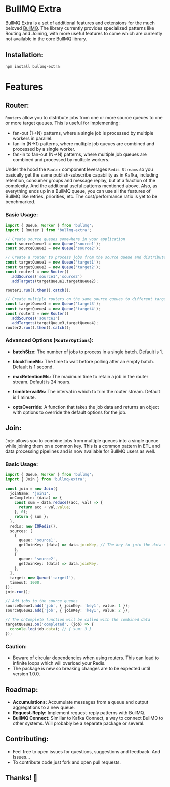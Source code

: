 # BullMQ Extra

BullMQ Extra is a set of additional features and extensions for the much beloved [BullMQ](https://www.npmjs.com/package/bullmq). 
The library currently provides specialized patterns like Routing and Joining, with more useful features to come which are currently not available in the core BullMQ library.

## Installation:

```bash
npm install bullmq-extra
```

# Features

## Router: 
`Routers` allow you to distribute jobs from one or more source queues to one or more target queues. This is useful for implementing:
- fan-out (1->N) patterns, where a single job is processed by multiple workers in parallel.
- fan-in (N->1) patterns, where multiple job queues are combined and processed by a single worker.
- fan-in to fan-out (N->N) patterns, where multiple job queues are combined and processed by multiple workers.

Under the hood the `Router` component leverages `Redis Streams` so you basically get the same publish-subscribe capability as in Kafka, 
including retention, consumer groups and message replay,
but at a fraction of the complexity. And the additional useful patterns mentioned above.
Also, as everything ends up in a BullMQ queue, you can use all the features of BullMQ like retries, priorities, etc.
The cost/performance ratio is yet to be benchmarked.

### Basic Usage:

```typescript
import { Queue, Worker } from 'bullmq';
import { Router } from 'bullmq-extra';

// Create source queues somewhere in your application
const sourceQueue1 = new Queue('source1');
const sourceQueue2 = new Queue('source2');

// Create a router to process jobs from the source queue and distribute them to target queues
const targetQueue1 = new Queue('target1');
const targetQueue2 = new Queue('target2');
const router1 = new Router()
  .addSources('source1','source2')
  .addTargets(targetQueue1,targetQueue2);

router1.run().then().catch();

// Create multiple routers on the same source queues to different targets
const targetQueue3 = new Queue('target3');
const targetQueue4 = new Queue('target4');
const router2 = new Router()
  .addSources('source1')
  .addTargets(targetQueue3,targetQueue4);
router2.run().then().catch();
```

### Advanced Options (`RouterOptions`):

- **batchSize:** The number of jobs to process in a single batch. Default is 1.

- **blockTimeMs:** The time to wait before polling after an empty batch. Default is 1 second.

- **maxRetentionMs:** The maximum time to retain a job in the router stream. Default is 24 hours.

- **trimIntervalMs:** The interval in which to trim the router stream. Default is 1 minute.

- **optsOverride:** A function that takes the job data and returns an object with options to override the default options for the job.

## Join:
`Join` allows you to combine jobs from multiple queues into a single queue while joining them on a common key. 
This is a common pattern in ETL and data processing pipelines and is now available for BullMQ users as well.

### Basic Usage:

```typescript
import { Queue, Worker } from 'bullmq';
import { Join } from 'bullmq-extra';

const join = new Join({
  joinName: 'join1',
  onComplete: (data) => {
    const sum = data.reduce((acc, val) => {
      return acc + val.value;
    }, 0);
    return { sum };
  },
  redis: new IORedis(),
  sources: [
    {
      queue: 'source1',
      getJoinKey: (data) => data.joinKey, // The key to join the data on. This is a simplistic example but you can use any logic on the job data to generate the key.
    },
    {
      queue: 'source2',
      getJoinKey: (data) => data.joinKey,
    },
  ],
  target: new Queue('target1'),
  timeout: 1000,
});
join.run();

// Add jobs to the source queues
sourceQueue1.add('job', { joinKey: 'key1', value: 1 });
sourceQueue2.add('job', { joinKey: 'key1', value: 2 });

// The onComplete function will be called with the combined data
targetQueue1.on('completed', (job) => {
  console.log(job.data); // { sum: 3 }
});

```

### Caution:
 - Beware of circular dependencies when using routers. This can lead to infinite loops which will overload your Redis.
 - The package is new so breaking changes are to be expected until version 1.0.0.

## Roadmap:
 - **Accumulations:** Accumulate messages from a queue and output aggregations to a new queue.
 - **Request-Reply:** Implement request-reply patterns with BullMQ.
 - **BullMQ Connect:** Similiar to Kafka Connect, a way to connect BullMQ to other systems. Will probably be a separate package or several.

## Contributing:
 - Feel free to open issues for questions, suggestions and feedback. And Issues...
 - To contribute code just fork and open pull requests.

 ## Thanks! 🚀
